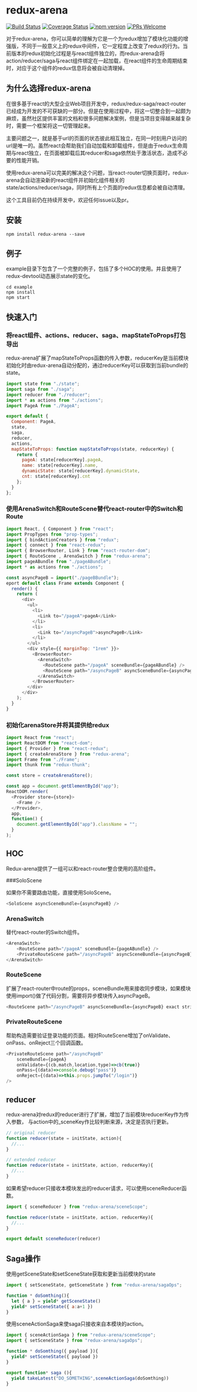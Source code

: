 # redux-arena

[![Build Status](https://travis-ci.org/hapood/redux-arena.svg?branch=master)](https://travis-ci.org/hapood/redux-arena) 
[![Coverage Status](https://coveralls.io/repos/hapood/redux-arena/badge.svg?branch=master&service=github)](https://coveralls.io/github/hapood/redux-arena?branch=master)
[![npm version](https://img.shields.io/npm/v/redux-arena.svg?style=flat-square)](https://www.npmjs.com/package/redux-arena)
[![PRs Welcome](https://img.shields.io/badge/PRs-welcome-brightgreen.svg)](CONTRIBUTING.md#pull-requests)

对于redux-arena，你可以简单的理解为它是一个为redux增加了模块化功能的增强版，不同于一般意义上的redux中间件，它一定程度上改变了redux的行为。当前版本的redux初始化过程是与react组件独立的，而redux-arena会将action/reducer/saga与react组件绑定在一起加载，在react组件的生命周期结束时，对应于这个组件的redux信息将会被自动清理掉。

## 为什么选择redux-arena

在很多基于react的大型企业Web项目开发中，redux/redux-saga/react-router已经成为开发的不可获缺的一部分。但是在使用过程中，将这一切整合到一起颇为麻烦，虽然社区提供丰富的文档和很多问题解决案例，但是当项目变得越来越复杂时，需要一个框架将这一切管理起来。

主要问题之一，就是基于url的页面的状态彼此相互独立，在同一时刻用户访问的url是唯一的。虽然react会帮助我们自动加载和卸载组件，但是由于redux生命周期与react独立，在页面被卸载后其reducer和saga依然处于激活状态，造成不必要的性能开销。

使用redux-arena可以完美的解决这个问题，当react-router切换页面时，redux-arena会自动渲染新的react组件并初始化组件相关的state/actions/reducer/saga，同时所有上个页面的redux信息都会被自动清理。

这个工具目前仍在持续开发中，欢迎任何issue以及pr。

## 安装

```
npm install redux-arena --save
```

## 例子

example目录下包含了一个完整的例子，包括了多个HOC的使用。并且使用了redux-devtool动态展示state的变化。

```
cd example
npm install
npm start
```

## 快速入门

### 将react组件、actions、reducer、saga、mapStateToProps打包导出

redux-arena扩展了mapStateToProps函数的传入参数，reducerKey是当前模块初始化时由redux-arena自动分配的，通过reducerKey可以获取到当前bundle的state。

```javascript
import state from "./state";
import saga from "./saga";
import reducer from "./reducer";
import * as actions from "./actions";
import PageA from "./PageA";

export default {
  Component: PageA,
  state,
  saga,
  reducer,
  actions,
  mapStateToProps: function mapStateToProps(state, reducerKey) {
    return {
      pageA: state[reducerKey].pageA,
      name: state[reducerKey].name,
      dynamicState: state[reducerKey].dynamicState,
      cnt: state[reducerKey].cnt
    };
  }
};
```

### 使用ArenaSwitch和RouteScene替代react-router中的Switch和Route

```javascript
import React, { Component } from "react";
import PropTypes from "prop-types";
import { bindActionCreators } from "redux";
import { connect } from "react-redux";
import { BrowserRouter, Link } from "react-router-dom";
import { RouteScene , ArenaSwitch } from "redux-arena";
import pageABundle from "./pageABundle";
import * as actions from "./actions";

const asyncPageB = import("./pageBBundle");
eport default class Frame extends Component {
  render() {
    return (
      <div>
        <ul>
          <li>
            <Link to="/pageA">pageA</Link>
          </li>
          <li>
            <Link to="/asyncPageB">asyncPageB</Link>
          </li>
        </ul>
        <div style={{ marginTop: "1rem" }}>
          <BrowserRouter>
            <ArenaSwitch>
              <RouteScene path="/pageA" sceneBundle={pageABundle} />
              <RouteScene path="/asyncPageB" asyncSceneBundle={asyncPageB} />
            </ArenaSwitch>
          </BrowserRouter>
        </div>
      </div>
    );
  }
}
```

### 初始化arenaStore并将其提供给redux

```javascript
import React from "react";
import ReactDOM from "react-dom";
import { Provider } from "react-redux";
import { createArenaStore } from "redux-arena";
import Frame from "./Frame";
import thunk from "redux-thunk";

const store = createArenaStore();

const app = document.getElementById("app");
ReactDOM.render(
  <Provider store={store}>
    <Frame />
  </Provider>,
  app,
  function() {
    document.getElementById("app").className = "";
  }
);
```

## HOC

Redux-arena提供了一组可以和react-router整合使用的高阶组件。

###SoloScene

如果你不需要路由功能，直接使用SoloScene。


```javascript
<SoloScene asyncSceneBundle={asyncPageB} />
```

### ArenaSwitch

替代react-router的Switch组件。

```javascript
<ArenaSwitch>
    <RouteScene path="/pageA" sceneBundle={pageABundle} />
    <PrivateRouteScene path="/asyncPageB" asyncSceneBundle={asyncPageB} />
</ArenaSwitch>
```

### RouteScene

扩展了react-router中route的props，sceneBundle用来接收同步模块，如果模块使用import()做了代码分割，需要将异步模块传入asyncPageB。

```javascript
<RouteScene path="/asyncPageB" asyncSceneBundle={asyncPageB} exact strict />
```

### PrivateRouteScene

帮助构造需要验证登录功能的页面。相对RouteScene增加了onValidate、onPass、onReject三个回调函数。

```javascript
<PrivateRouteScene path="/asyncPageB" 
    sceneBundle={pageA}
    onValidate={(cb,match,location,type)=>cb(true)}
    onPass={(data)=>console.debug("pass")}
    onReject={(data)=>this.props.jumpTo("/login")}
/>
```

## reducer

redux-arena对redux的reducer进行了扩展，增加了当前模块reducerKey作为传入参数，
与action中的_sceneKey作比较判断来源，决定是否执行更新。

```javascript
// original reducer
function reducer(state = initState, action){
  //...
}

// extended reducer
function reducer(state = initState, action, reducerKey){
  //...
}
```

如果希望reducer只接收本模块发出的reducer请求，可以使用sceneReducer函数。

```javascript
import { sceneReducer } from "redux-arena/sceneScope";

function reducer(state = initState, action, reducerKey){
  //...
}

export default sceneReducer(reducer)
```

## Saga操作

使用getSceneState和setSceneState获取和更新当前模块的state

```javascript
import { setSceneState, getSceneState } from "redux-arena/sagaOps";

function * doSomthing(){
  let { a } = yield* getSceneState()
  yield* setSceneState({ a:a+1 })
}
```

使用sceneActionSaga来使saga只接收来自本模块的action。

```javascript
import { sceneActionSaga } from "redux-arena/sceneScope";
import { setSceneState } from "redux-arena/sagaOps";

function * doSomthing({ payload }){
  yield* setSceneState({ payload })
}

export function* saga (){
  yield takeLatest("DO_SOMETHING",sceneActionSaga(doSomthing))
}
```